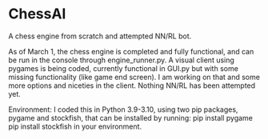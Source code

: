 # ChessAI
 
A chess engine from scratch and attempted NN/RL bot.

As of March 1, the chess engine is completed and fully functional, and can be run in the console through engine_runner.py.
A visual client using pygames is being coded, currently functional in GUI.py but with some missing functionality (like game end screen). I am working on that and some more options and niceties in the client.
Nothing NN/RL has been attempted yet.

Environment:
I coded this in Python 3.9-3.10, using two pip packages, pygame and stockfish, that can be installed by running:
pip install pygame
pip install stockfish
in your environment.